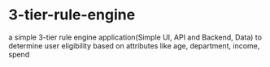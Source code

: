 # 3-tier-rule-engine
a simple 3-tier rule engine application(Simple UI, API and Backend, Data) to determine user eligibility based on attributes like age, department, income, spend

